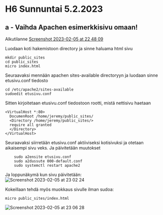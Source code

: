 # H6 Sunnuntai 5.2.2023

## a - Vaihda Apachen esimerkkisivu omaan!

Alkutilanne
[Screenshot 2023-02-05 at 22 48 09](https://user-images.githubusercontent.com/104775534/216844987-b46148db-c895-44b5-b49e-8ed9ca37d300.png)


Luodaan koti hakemistoon directory ja sinne haluama html sivu

    mkdir public_sites
    cd public_sites
    micro index.html
    
 Seuraavaksi mennään apachen sites-available directoryyn ja luodaan sinne etusivu.conf tiedosto
 
    cd /etc/apache2/sites-available
    sudoedit etusivu.conf
    
 Sitten kirjoitetaan etusivu.conf tiedostoon rootti, mistä nettisivu haetaan
 
    <VirtualHost *:80>
      DocumenRoot /home/jeremy/public_sites/
      <Directory /home/jeremy/public_sites/>
      require all granted
      </Directory>
    </VirtualHost>
    
  Seuraavaksi siirretään etusivu.conf aktiiviseksi kotisivuksi ja otetaan aikaisempi sivu veks. Ja päivitetään muutokset
    
        sudo a2ensite etusivu.conf
        sudo a2dussute 000-default.conf
        sudo systemctl restart apache2
        
Ja loppunäkymä kun sivu päivitetään:
![Screenshot 2023-02-05 at 23 02 24](https://user-images.githubusercontent.com/104775534/216845602-0246bdfd-4eba-4476-b522-5b90e1275c40.png)

Kokeillaan tehdä myös muokkaus sivulle ilman sudoa:
  
    micro public_sites/index.html
    
![Screenshot 2023-02-05 at 23 06 28](https://user-images.githubusercontent.com/104775534/216845798-375b11d9-4e4a-4792-bbf7-b69e12750add.png)


  
    
    
        
    
